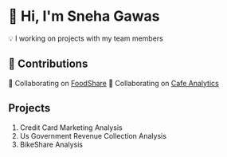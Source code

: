 
# 👋 Hi, I'm Sneha Gawas

💡 I working on projects with my team members

## 🚀 Contributions
🔹 Collaborating on [FoodShare](https://github.com/pallavibandarkar/FoodShare.git)
🔹 Collaborating on [Cafe Analytics](https://github.con/pallavibandarkar/Cafe-Analytics.git)
## Projects
1) Credit Card Marketing Analysis
2) Us Government Revenue Collection Analysis
3) BikeShare Analysis
  
